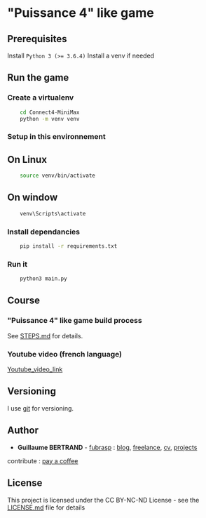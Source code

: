 # "Puissance 4" like game

## Prerequisites

Install `Python 3 (>= 3.6.4)`
Install a venv if needed

## Run the game

### Create a virtualenv

```bash
    cd Connect4-MiniMax
    python -m venv venv
```

### Setup in this environnement 
## On Linux
```bash
    source venv/bin/activate
```
## On window
```bash
    venv\Scripts\activate
```
### Install dependancies

```bash
    pip install -r requirements.txt
``` 

### Run it

```bash
    python3 main.py
``` 

## Course

### "Puissance 4" like game build process

See [STEPS.md](STEPS.md) for details.

### Youtube video (french language)

[Youtube_video_link](https://www.youtube.com/watch?v=AgO-6kGTWLs&t=117s)

## Versioning

I use [git](https://git-scm.com/) for versioning. 


## Author

* **Guillaume BERTRAND** - [fubrasp](https://github.com/fubrasp) : [blog](https://blog.bertrandguillaume.fr/), [freelance](https://services.bertrandguillaume.fr/), [cv](https://cv.bertrandguillaume.fr/), [projects](https://projets.bertrandguillaume.fr/) 

contribute : [pay a coffee](https://blog.bertrandguillaume.fr/?asp-products=don)

## License

This project is licensed under the CC BY-NC-ND License - see the [LICENSE.md](LICENSE.md) file for details

